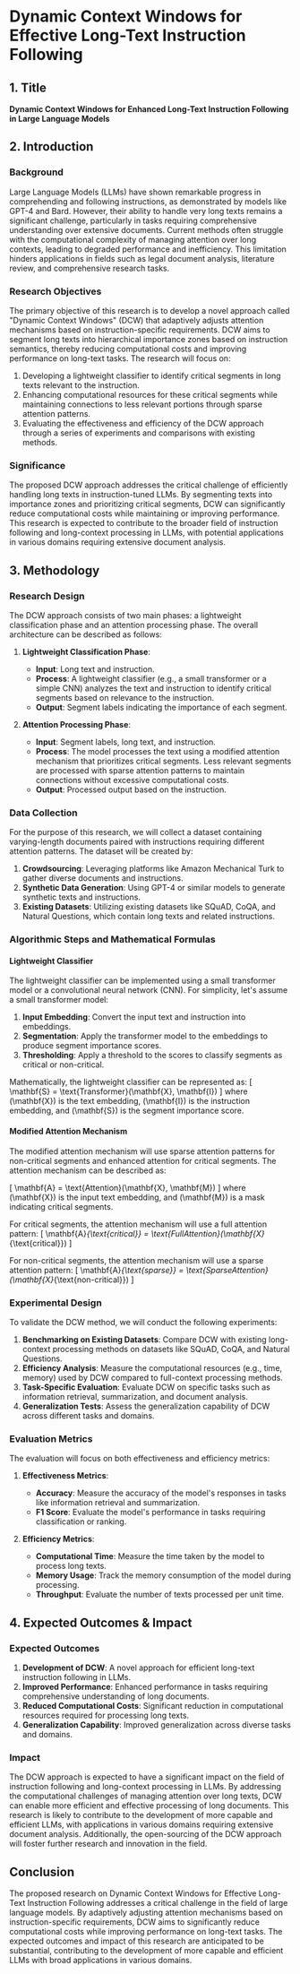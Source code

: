 # Dynamic Context Windows for Effective Long-Text Instruction Following

## 1. Title

**Dynamic Context Windows for Enhanced Long-Text Instruction Following in Large Language Models**

## 2. Introduction

### Background

Large Language Models (LLMs) have shown remarkable progress in comprehending and following instructions, as demonstrated by models like GPT-4 and Bard. However, their ability to handle very long texts remains a significant challenge, particularly in tasks requiring comprehensive understanding over extensive documents. Current methods often struggle with the computational complexity of managing attention over long contexts, leading to degraded performance and inefficiency. This limitation hinders applications in fields such as legal document analysis, literature review, and comprehensive research tasks.

### Research Objectives

The primary objective of this research is to develop a novel approach called "Dynamic Context Windows" (DCW) that adaptively adjusts attention mechanisms based on instruction-specific requirements. DCW aims to segment long texts into hierarchical importance zones based on instruction semantics, thereby reducing computational costs and improving performance on long-text tasks. The research will focus on:

1. Developing a lightweight classifier to identify critical segments in long texts relevant to the instruction.
2. Enhancing computational resources for these critical segments while maintaining connections to less relevant portions through sparse attention patterns.
3. Evaluating the effectiveness and efficiency of the DCW approach through a series of experiments and comparisons with existing methods.

### Significance

The proposed DCW approach addresses the critical challenge of efficiently handling long texts in instruction-tuned LLMs. By segmenting texts into importance zones and prioritizing critical segments, DCW can significantly reduce computational costs while maintaining or improving performance. This research is expected to contribute to the broader field of instruction following and long-context processing in LLMs, with potential applications in various domains requiring extensive document analysis.

## 3. Methodology

### Research Design

The DCW approach consists of two main phases: a lightweight classification phase and an attention processing phase. The overall architecture can be described as follows:

1. **Lightweight Classification Phase**:
   - **Input**: Long text and instruction.
   - **Process**: A lightweight classifier (e.g., a small transformer or a simple CNN) analyzes the text and instruction to identify critical segments based on relevance to the instruction.
   - **Output**: Segment labels indicating the importance of each segment.

2. **Attention Processing Phase**:
   - **Input**: Segment labels, long text, and instruction.
   - **Process**: The model processes the text using a modified attention mechanism that prioritizes critical segments. Less relevant segments are processed with sparse attention patterns to maintain connections without excessive computational costs.
   - **Output**: Processed output based on the instruction.

### Data Collection

For the purpose of this research, we will collect a dataset containing varying-length documents paired with instructions requiring different attention patterns. The dataset will be created by:

1. **Crowdsourcing**: Leveraging platforms like Amazon Mechanical Turk to gather diverse documents and instructions.
2. **Synthetic Data Generation**: Using GPT-4 or similar models to generate synthetic texts and instructions.
3. **Existing Datasets**: Utilizing existing datasets like SQuAD, CoQA, and Natural Questions, which contain long texts and related instructions.

### Algorithmic Steps and Mathematical Formulas

#### Lightweight Classifier

The lightweight classifier can be implemented using a small transformer model or a convolutional neural network (CNN). For simplicity, let's assume a small transformer model:

1. **Input Embedding**: Convert the input text and instruction into embeddings.
2. **Segmentation**: Apply the transformer model to the embeddings to produce segment importance scores.
3. **Thresholding**: Apply a threshold to the scores to classify segments as critical or non-critical.

Mathematically, the lightweight classifier can be represented as:
\[ \mathbf{S} = \text{Transformer}(\mathbf{X}, \mathbf{I}) \]
where \(\mathbf{X}\) is the text embedding, \(\mathbf{I}\) is the instruction embedding, and \(\mathbf{S}\) is the segment importance score.

#### Modified Attention Mechanism

The modified attention mechanism will use sparse attention patterns for non-critical segments and enhanced attention for critical segments. The attention mechanism can be described as:

\[ \mathbf{A} = \text{Attention}(\mathbf{X}, \mathbf{M}) \]
where \(\mathbf{X}\) is the input text embedding, and \(\mathbf{M}\) is a mask indicating critical segments.

For critical segments, the attention mechanism will use a full attention pattern:
\[ \mathbf{A}_{\text{critical}} = \text{FullAttention}(\mathbf{X}_{\text{critical}}) \]

For non-critical segments, the attention mechanism will use a sparse attention pattern:
\[ \mathbf{A}_{\text{sparse}} = \text{SparseAttention}(\mathbf{X}_{\text{non-critical}}) \]

### Experimental Design

To validate the DCW method, we will conduct the following experiments:

1. **Benchmarking on Existing Datasets**: Compare DCW with existing long-context processing methods on datasets like SQuAD, CoQA, and Natural Questions.
2. **Efficiency Analysis**: Measure the computational resources (e.g., time, memory) used by DCW compared to full-context processing methods.
3. **Task-Specific Evaluation**: Evaluate DCW on specific tasks such as information retrieval, summarization, and document analysis.
4. **Generalization Tests**: Assess the generalization capability of DCW across different tasks and domains.

### Evaluation Metrics

The evaluation will focus on both effectiveness and efficiency metrics:

1. **Effectiveness Metrics**:
   - **Accuracy**: Measure the accuracy of the model's responses in tasks like information retrieval and summarization.
   - **F1 Score**: Evaluate the model's performance in tasks requiring classification or ranking.

2. **Efficiency Metrics**:
   - **Computational Time**: Measure the time taken by the model to process long texts.
   - **Memory Usage**: Track the memory consumption of the model during processing.
   - **Throughput**: Evaluate the number of texts processed per unit time.

## 4. Expected Outcomes & Impact

### Expected Outcomes

1. **Development of DCW**: A novel approach for efficient long-text instruction following in LLMs.
2. **Improved Performance**: Enhanced performance in tasks requiring comprehensive understanding of long documents.
3. **Reduced Computational Costs**: Significant reduction in computational resources required for processing long texts.
4. **Generalization Capability**: Improved generalization across diverse tasks and domains.

### Impact

The DCW approach is expected to have a significant impact on the field of instruction following and long-context processing in LLMs. By addressing the computational challenges of managing attention over long texts, DCW can enable more efficient and effective processing of long documents. This research is likely to contribute to the development of more capable and efficient LLMs, with applications in various domains requiring extensive document analysis. Additionally, the open-sourcing of the DCW approach will foster further research and innovation in the field.

## Conclusion

The proposed research on Dynamic Context Windows for Effective Long-Text Instruction Following addresses a critical challenge in the field of large language models. By adaptively adjusting attention mechanisms based on instruction-specific requirements, DCW aims to significantly reduce computational costs while improving performance on long-text tasks. The expected outcomes and impact of this research are anticipated to be substantial, contributing to the development of more capable and efficient LLMs with broad applications in various domains.